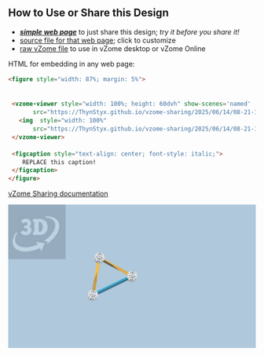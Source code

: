 
## How to Use or Share this Design

 - [***simple web page***](<https://ThynStyx.github.io/vzome-sharing/2025/06/14/08-21-17-test-download-2/>) to just share this design; *try it before you share it!*
 - [source file for that web page](<https://github.com/ThynStyx/vzome-sharing/edit/main/2025/06/14/08-21-17-test-download-2/index.md>); click to customize
 - [raw vZome file](<https://raw.githubusercontent.com/ThynStyx/vzome-sharing/main/2025/06/14/08-21-17-test-download-2/test-download-2.vZome>) to use in vZome desktop or vZome Online
 
 HTML for embedding in any web page:
 ```html
<figure style="width: 87%; margin: 5%">
  
  
  <vzome-viewer style="width: 100%; height: 60dvh" show-scenes='named'
        src="https://ThynStyx.github.io/vzome-sharing/2025/06/14/08-21-17-test-download-2/test-download-2.vZome" >
    <img  style="width: 100%"
        src="https://ThynStyx.github.io/vzome-sharing/2025/06/14/08-21-17-test-download-2/test-download-2.png" >
  </vzome-viewer>

  <figcaption style="text-align: center; font-style: italic;">
     REPLACE this caption!
  </figcaption>
</figure>

 ```

[vZome Sharing documentation](https://vzome.github.io/vzome/sharing.html#how-it-works)

![Image](<test-download-2.png>)

